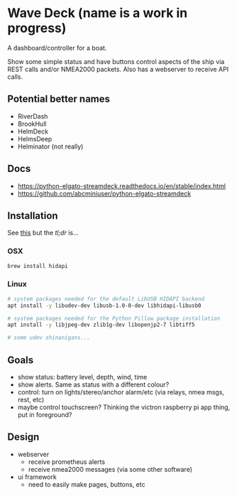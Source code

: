 # Wave Deck (name is a work in progress)

A dashboard/controller for a boat.

Show some simple status and have buttons control aspects of the ship via
REST calls and/or NMEA2000 packets. Also has a webserver to receive API
calls.

## Potential better names

* RiverDash
* BrookHull
* HelmDeck
* HelmsDeep
* Helminator (not really)

## Docs

* https://python-elgato-streamdeck.readthedocs.io/en/stable/index.html
* https://github.com/abcminiuser/python-elgato-streamdeck


## Installation

See [this](https://python-elgato-streamdeck.readthedocs.io/en/stable/pages/installation.html)
but the _tl;dr_ is...

### OSX

```bash
brew install hidapi
```

### Linux

```bash
# system packages needed for the default LibUSB HIDAPI backend
apt install -y libudev-dev libusb-1.0-0-dev libhidapi-libusb0

# system packages needed for the Python Pillow package installation
apt install -y libjpeg-dev zlib1g-dev libopenjp2-7 libtiff5

# some udev shinanigans...
```

## Goals

* show status: battery level, depth, wind, time
* show alerts. Same as status with a different colour?
* control: turn on lights/stereo/anchor alarm/etc (via relays, nmea msgs, rest, etc)
* maybe control touchscreen? Thinking the victron raspberry pi app thing, put in foreground?

## Design

* webserver
    * receive prometheus alerts
    * receive nmea2000 messages (via some other software)
* ui framework
    * need to easily make pages, buttons, etc
